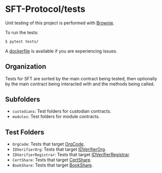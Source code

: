 # SFT-Protocol/tests

Unit testing of this project is performed with [Brownie](https://github.com/HyperLink-Technology/brownie).

To run the tests:

```bash
$ pytest tests/
```

A [dockerfile](Dockerfile) is available if you are experiencing issues.

## Organization

Tests for SFT are sorted by the main contract being tested, then optionally by the main contract being interacted with and the methods being called.

## Subfolders

* `custodians`: Test folders for custodian contracts.
* `modules`: Test folders for module contracts.

## Test Folders

* `OrgCode`: Tests that target [OrgCode](../contracts/OrgCode.sol).
* `IDVerifierOrg`: Tests that target [IDVerifierOrg](../contracts/IDVerifierOrg.sol).
* `IDVerifierRegistrar`: Tests that target [IDVerifierRegistrar](../contracts/IDVerifierRegistrar.sol).
* `CertShare`: Tests that target [CertShare](../contracts/CertShare.sol).
* `BookShare`: Tests that target [BookShare](../contracts/BookShare.sol).
